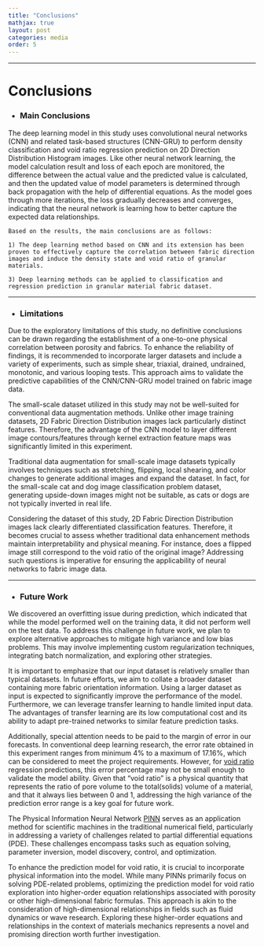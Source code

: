 ```yaml
---
title: "Conclusions"
mathjax: true
layout: post
categories: media
order: 5
---
```


---

# Conclusions

* ### **Main Conclusions**

The deep learning model in this study uses convolutional neural networks (CNN) and related task-based structures (CNN-GRU) to perform density classification and void ratio regression prediction on 2D Direction Distribution Histogram images. Like other neural network learning, the model calculation result and loss of each epoch are monitored, the difference between the actual value and the predicted value is calculated, and then the updated value of model parameters is determined through back propagation with the help of differential equations. As the model goes through more iterations, the loss gradually decreases and converges, indicating that the neural network is learning how to better capture the expected data relationships.
    
    Based on the results, the main conclusions are as follows:
    
    1) The deep learning method based on CNN and its extension has been proven to effectively capture the correlation between fabric direction images and induce the density state and void ratio of granular materials.
       
    3) Deep learning methods can be applied to classification and regression prediction in granular material fabric dataset.


---

* ### **Limitations**

Due to the exploratory limitations of this study, no definitive conclusions can be drawn regarding the establishment of a one-to-one physical correlation between porosity and fabrics. To enhance the reliability of findings, it is recommended to incorporate larger datasets and include a variety of experiments, such as simple shear, triaxial, drained, undrained, monotonic, and various looping tests. This approach aims to validate the predictive capabilities of the CNN/CNN-GRU model trained on fabric image data.

The small-scale dataset utilized in this study may not be well-suited for conventional data augmentation methods. Unlike other image training datasets, 2D Fabric Direction Distribution images lack particularly distinct features. Therefore, the advantage of the CNN model to layer different image contours/features through kernel extraction feature maps was significantly limited in this experiment.

Traditional data augmentation for small-scale image datasets typically involves techniques such as stretching, flipping, local shearing, and color changes to generate additional images and expand the dataset. In fact, for the small-scale cat and dog image classification problem dataset, generating upside-down images might not be suitable, as cats or dogs are not typically inverted in real life.

Considering the dataset of this study, 2D Fabric Direction Distribution images lack clearly differentiated classification features. Therefore, it becomes crucial to assess whether traditional data enhancement methods maintain interpretability and physical meaning. For instance, does a flipped image still correspond to the void ratio of the original image? Addressing such questions is imperative for ensuring the applicability of neural networks to fabric image data.

---

* ### **Future Work**

We discovered an overfitting issue during prediction, which indicated that while the model performed well on the training data, it did not perform well on the test data. To address this challenge in future work, we plan to explore alternative approaches to mitigate high variance and low bias problems. This may involve implementing custom regularization techniques, integrating batch normalization, and exploring other strategies.

It is important to emphasize that our input dataset is relatively smaller than typical datasets. In future efforts, we aim to collate a broader dataset containing more fabric orientation information. Using a larger dataset as input is expected to significantly improve the performance of the model. Furthermore, we can leverage transfer learning to handle limited input data. The advantages of transfer learning are its low computational cost and its ability to adapt pre-trained networks to similar feature prediction tasks.

Additionally, special attention needs to be paid to the margin of error in our forecasts. In conventional deep learning research, the error rate obtained in this experiment ranges from minimum 4% to a maximum of 17.16%, which can be considered to meet the project requirements. However, for [void ratio] regression predictions, this error percentage may not be small enough to validate the model ability. Given that “void ratio” is a physical quantity that represents the ratio of pore volume to the total(solids) volume of a material, and that it always lies between 0 and 1, addressing the high variance of the prediction error range is a key goal for future work.

The Physical Information Neural Network [PINN] serves as an application method for scientific machines in the traditional numerical field, particularly in addressing a variety of challenges related to partial differential equations (PDE). These challenges encompass tasks such as equation solving, parameter inversion, model discovery, control, and optimization.

To enhance the prediction model for void ratio, it is crucial to incorporate physical information into the model. While many PINNs primarily focus on solving PDE-related problems, optimizing the prediction model for void ratio exploration into higher-order equation relationships associated with porosity or other high-dimensional fabric formulas. This approach is akin to the consideration of high-dimensional relationships in fields such as fluid dynamics or wave research. Exploring these higher-order equations and relationships in the context of materials mechanics represents a novel and promising direction worth further investigation.
 

[PINN]: https://en.wikipedia.org/wiki/Physics-informed_neural_networks
[void ratio]: https://en.wikipedia.org/wiki/Void_ratio
